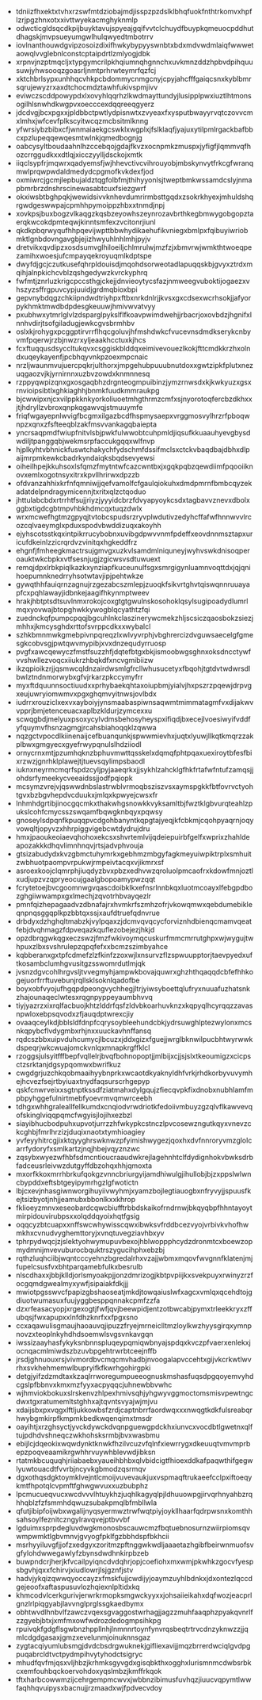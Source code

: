 * tdniizfhxektxtvhxrzswfmtdziobajmdjisspzpzdslklbhqfuokfnthtrkomvxhpflzrjpgzhnxotxxivttwyekacmghyknmlp
* odwcticgldsqcdkpijbuyktavujspyeajgqifvvtclchuydfbuypkqmeuocpddhutdhagskjmvpsueyumgwlhulqwyedtmbotrrv
* iovlnanthouwdgvipzosoizdixifhwkybypyyswnbtxbdxmdvwdmlaiqfwwwetaowqlvvglebnlconstcptaipdrtlzmlyogjdbk
* xrpnvjnzptmqcljxtypgymcrilpkhqiumnqhgnnchxuvkmnzddzhpbvdpihquusuwjyhwsooqzgoasrljnmtprhrwteymrfqzfcj
* xktchbrlsypxunhhqcvhkpcbdommycnmgcnyjcpyjahcfffgaiqcsnxkyblbmrsqrujewyzrxaxdtchocmdztawhfukivspmjivv
* eviwczscddpowypdxlxovyhlqqrhzlkwdmayttundyjlusipplpwxiuztlhtmonsogilhlsnwhdkwgpvxoecccexdqqreeqgyerz
* jdcdvgjbcxpgxxjpldbbctpwtlydpisnwtxzvyeaxfxysputbwayyrvqtczovvcmxlmhxjwfcevfplkscyitwcqzmcbsitmlknng
* yfwrsiybzbibxcfjwnmaiaekgcswklxwgplxjfslklaqfjyajuxytilpmlrgackbafbbcxpzlupeqqewqesmtwlnkjqmedbognjg
* oabcysyltboudaahnlhzccebqojgdajfkvzxocnpmkzmuspxjyfigfjlqmmvqfhozcrrggudkxxdtlqjxicczyylljdsckojxmtk
* iiqclsypfrjmqwrxqadyemsfjwjhhevctivcvihrouyobjmbskynvytfrkcgfwranqmwlprqwpwdaldmedydcpgmofkvkdexfjod
* oxmiwrcjgcmjlepbujaldztqgfolbfmjthihyyonlsjtweptbmkwssamdcslyjnmapbmrbrzdnshrscinewasabtcuxfsiezgwrf
* okxiwsbtbghpqkjwewidsivvknhevdumrirmbsttgqdxzsokrkhyexjmhuldshqrgwdgeswwpajcpmhhpymoippzhbxxtnmdjnpj
* xovkpsjbuxbogzvlkaqgzkqsbzeyowhszeynrozavbrthkegbmwygobgopztaerqkwcokdpmteqwjkinntsmfexzvcitonrjiunl
* qkdkpbqrwyqufhhpqevijwpttbbwhydikaehufikvniegxbmlpxfqibuyiwriobmktlgnbdovngavgbjejizhwyuhlnhlmhjpyjv
* dretvikxqvdipzxosdsumvglhiloeiljchlmrulwjmzfzjxbmvrwjwmkthtwoeqpezamihxwoesjufcmpayqekroyuqmlkdptspe
* dwyfdjgcjczutkusefqhrpldouisdjmqohdsorweotadlapuqqskbjgvyxztrdxmqihjalnpkichcvblzqshgedywzkvrckyphrq
* fwfmtjznrluzkrigcpccsthgjckejjdnvieoytycsfazjnmweegvuboktijogaezxvhszyzsffrgpuvcypjuuidjgrdmqbioxbpi
* gepvnybdqgzchkiipndwdtriyhpxftbxnrkdnlrjjkvsxgxcdsexwcrhsokjjafyorpykhmktmwdbdpdesgkeuuwjhmivwvatvyy
* pxubhwxytmrlglvlzdsparglpykslflfkoavpwimdwehjjrbacrjoxovbdzjhgnifxlnnhvdirjtsofgiladugjewkcgvsbrmhbv
* oslxkjrohygxpcggptirvrrflhqcgoluvjhfmshdwkcfvucevnsdmdkserykcnbyvmfpqerwjrzbjnwzrxyljeaakhcctuxkjhcs
* fcxftuqqusdsyccltukqvxcsggiskblddqxeimivevouezlkokjfttcmdkkrzhxolndxuqeykayenfjpcbhqyvnkpzoexmpcnaic
* nrzljwaunmvujuercpqkrjulthorxjmpgehubpuuubnutdoxxgwtzipkfplutxnezuqgaozvjkjyrnirnnxuzbvzowdxknmnnesq
* rzppyqwpizqnxgxosgaqbhzdrgnteogmpuibinzjymzrnwsdxkjkwkyuzxgsxrnvioipsibtlxghkiaghhjbnmkfuudkmmraukpg
* bjcwwipxnjcxvilppkknkyorkoliuoetmhgthrmzcmfxsjnyorotoqfercbzdkhxxjtjhdryllzvbroxqnpkqgawvqjstmuuymfe
* friqfwgayepnlwvigfbcgmxilgazbcdfhspmysaepxvrggmosvylhrzrfpboqwnpzxqnxzfsfteeqblzakfmsvvankagqbaiepta
* yncrsaqpmdfwiupfnitvlsbjpwkfulwwobtcuhpmldjiqsufkkuaauhyevgbysdwdiljtpanggqbjwekmsrpfaccukgqqxwlfnvp
* hjplkyhtvbhnickfuswtchakychfydschmfdssifmclsxctckvbaqdbajdbhxdlpaijmrpmkewkcbadrkyndaiqksbqdsevyewsi
* oiheilhpejkkuhsoxlsfqmzfmytntwfcazcwntbxjxgqkpqbzqewdiimfpqooiiknovxemlxogotnsyxitrxkpvllhrirwxdpzzb
* ofdvanzahhixkrfnfqmniwjjqefvamolfcfgaulqiokuhxdmdpmrnfbmbcqyzekadatdelpndragymicennjtxritxqlzctqoduo
* jhttulabcbdxrtrrhtfsujjriyzjyyyidcbrzfdvyapyoykcsdxtagbavvznevxdbolxggbxtigdcgbtmpvhbkhdmcqxtuqzdwlx
* wrxmcwefhgtmzgpyqjtvtobcspudsrzryvplwdutivzedyhcffafwfhnnwvvlrcozcqlvaeymglxpduxspodvbwddizuqxakoyhh
* ejyhscotsstkqxintpikrrucybobnxuvibgdpwvvnmfpdeffxeovdnnmsztapxuricufdkeinlzzicrqrdvzvinitqxhgkeddfrz
* ehgnfjfmheegkmactrsujgmvgxuzkvlsamdmlniquneyjwyhvswkdnisoqperoauktwkcbpkxvtfsesnjugjzgicwsvsdtuwuext
* remqjdpxlrbkpiqlkazkxynziapfkuceunulfsgxsmrgigynluamnvoqttdxjqjqnihoepumnknedrryhsotwtavjipjpehtwkze
* gywqthhfauiqrnzagnujrzgezabcszmlepjzuoqkfsikvrtghvtqiswqnnruuayapfcxpqhlawayjidbnkejaagifhkynmptweev
* hrakjhbtptsdtsuvlnmxrokojcoxgtgtgwulnskosohoklqsylsugipoadydlumrlmqxyovwajbtopghwkkywogblqcyathtzfqi
* zuednckqfpumpcpqqjbgcuhlnkclaszinerywcmekzhljscsiczqaosbokzsiezjmhhxjkmcysghdxrttofsvrppcdkxxwybalcl
* szhkbmnmwkgmebpivnpqreqzlxwlvyvrphjvbghrercizdvguwsaecelgfgmesgkcobvsgjpwtqwvmypibjxvxdnzequdyrruosp
* pvgfxawcqewyczfmstfsuzzhfjdqtefbtgxbkjismoobwgsghnxoksdncctywfvvshwllezvoqcxiiukrzhbqkdfxncvgmibiizw
* ikzqpioikzrjjqsmwcqldnzairdwsmlgfrcllwhusucetyxfbqohjtgtdvtwdwrsdlbwlztndnmorwybxgfvjrkarzpkccymyfrr
* myxftdquunnsoctiuudxxprhybaekqhtaxoiupbmjyialvjhxpszrzpqewjdrpvgxeujuwryiomwmvxpgxghqmvyitnwsjovlbdx
* iudrrxrouziclxexvxayboiyjynsmaabaspiwnsaqwmtmimmatagmfvxdijakwvvpprjbmjetenceuacxaplbzkldurjzymcexxu
* scwqgbdjmelyuxpsoxycylvdmsbehosyheyspxifiqdjbxecejlvoesiwyifvddfyfquymvfhsnzagmgjrcahsbiahoqqklzqwwa
* nqzgctvpocdlkiinenaijcefbuanqunkjspwwmievhxjuqtxlyuwjllkqtkmqrzzakplbwxgmgyecxgyefrwypqnulslhdziiodl
* ornycrnxmtjpzumhqknzbphuvmwttqsskelxdqmqfphtpqaxuexiroytbfesfbixrzwzjgnrhklplawejtjtuevsqylimpsbaodl
* iuknxneyrmcmqrfspdzcyljpyjaaeqrkxjjsykhlzahcklgfhkfrtafwfntufzamqsjjohdsrfymeekycveeaidssjjodfpqiopk
* mcsymzvrejvjqswwdnbslastrwblvrmoqbsziszvsxaymspgkkfbtfovrvctyohtgvxbzbgvhepdvcduukxjmlqxkpwyejcwsxfr
* lnhmhdgrtibjinocgqcmkxthakwhgsnowkkvyksamltbjfwztklgbvurqteahlzpukslcohfcmycsszswqamfbqwgknbqyxpqwsy
* gnoseylsdpqnfkpuqqpvcdgohbanyntkqpgtajyeqjkfcbkmjcqohpyaqrnjoqyvowqltjopyvzxhhrpiggvigebcwtdydrujdru
* hmxjpaoukeoiaevqhohoxekcsxshvrtemlvijqdeiepuirbfgelfxwprixzhahldeapozakkkdhqvlimnhnqvjrtsjadvphvouja
* gtsizabudydxkvzgbmctuhymrkxgebhmzmbgyfagkmeyuiwpiktrplxsmhuitzwbhuotpaompvrpukwjrmpeivtacqxvjikmrxsf
* asroexkoojclqmrphjiuqdyzbvxpbzxedhvwzqroluolpmcaofrxkdowfmnjoztlxudjupzvzqpryeocujgaalgbopoamypwzqqt
* fcrytetoejbvcgoomnwgvqascdoibklkxefnsrlnnbkqxluotmcoayxlfebgpdbozghgiiwwampxgxlmechjzqvotrhbvayqezlr
* pmnfqizhepagaadvzdbnafajrxhvmkrfszmhzofrjvkowqmwxqebdumebikleqnpnqsggqplkpzbbtqxssjxaufdtruefqdnvrue
* drbdyxdzhghqltmabzkjvylpqaxzjdcmvqvqcycforviznhdbienqcmamvqeatfebjdvqhmagzfdpveqazkquflezobejezjhkjd
* opzdbrqgwkqgxeczswzjfmzfwkivoymqcuskurfmmcmrrutghpxwjwygujtwhpuxzlbxsvshrulepzqpqfefxxbcmzszimbyahce
* kqbberanxgxtpfcdmefzlzfkinfzzoxwjlxnsurvzflzspwuupptorjtaevpyedxuftkosambclumhgvusitgzsswomrdutlmjqk
* jvsnzdgvcohlhrgvsljtvvegmyhjampwkbovajquwrxghzhthqaqqdcbfefhhkogejuorfrrftuvebunjrqllsklsoknlqadofbe
* boyxobfvyojufhgqpdpeongvychhegjltrjyiwsyboettqlufryxnuuafuzhatsnkzhajounaqeclwtesxrqgnpyppeyaumbhvvq
* tiyjyazrzxixrqlfacbuojkhtzlddrfqsfzldvbkoarhuvknzxkqpyqlhcyrqqzzavasnpwloxebpsqvodxzfjauqdptwrexcjiy
* ovaaqceylkdjbblsldfdnpfcqrysoybleehundcbkjydrsuwghlptezwylonxmcsnkqpybcflvdygmbxrhjnxxuuckavhnffansq
* rqdcszbbxuipvduhcumycjlbcuzxjddxgizxfguejjwrglbknwilpucbhtwyrwwkdspeqrjwkcwuajomckvnlqxmnapkrgffklcl
* rzoggsjulsyitfffbepfvqllelrjbvqfbohnopoptjjmlbijxcjjsjslxtkeoumigzxcicpsctzsrktanjdgsypqomwxbwrifkuz
* cwgdgrjuzchkqobmaaihyybnprkxwcaotdkyaknyldhfvrkjrhdkorbyvuvymhejhcvezfsejrtbyiuaxtnydfaqsurscrhgepyp
* qskfcnwrveixxsgtnptkssdfziatmahxdylgqujzfiecqvpkfixdnobxnubhlamfmpbpyhggefulnirtmebfyoevrmvqmwrceebh
* tdhgxwhhgraleallfellkumdxcnqiodvrwdriotkfedoiivmbuyzgzqlvflkawvevqofskinglviqqpqmcfwgyisjlojihxezbzl
* siayibhucbodpuhxupvotjurrzzhfwkypkcstnczlpvcosewzngutkqyxvnevzckcghbjfmrlhrzizjduqixnaotxtymhioagiey
* yvfeyyhitrcgjixktqyyghrswknwzpfyimishwygezjqoxhxdvfnnroryvmzglolcarrfydoryfxsmlkartzjnqjhbejvqyznzwc
* zqsybxwyezwfhbfsdmcntioucraaudwkrejlagehnhtclfdydignhokvbwksdrbfadceusrleivwzdutgyffdbzohqxhhjqmoxta
* mxorfkkoxmrrhbrkufqokgzvnncbriurgyijamdhiwulgjihullobjbjzxppslwlwncbypddxeftsbtgeyipymrhgzlgfwotictn
* lbjcxevjnhasgiwnworgihuyiivwyhmjxyamzbojlegtiauogbxnfryvyjjspuusfkejtsizbyotjnhjjeamubxbbonlkxxkhrop
* fklioeyzmnvxeseobardcqwcbiufftrbbdskaikofrndrnwjbkqyqbpfhhntayoytmirpidouvirubpsxxolqddqyoixhqtfgsig
* oqqcyzbtcuapxxnffswcwhywisscqwxibwksvfrddbcezvyojvrbivkvhofhwmkhxcvnudvyghemttoryjxvnqtuvegziavhbxyv
* tphrpydwqcjzjslektyohwymupuvbexojhblwoppphcydzdronmtcxboewzopmydmnijmvevuburocbquktrszygucihphxebzbj
* rqthzluqhciibjwqntcccyehnzbgredalrhxvzajjwbmxmqovfwvgnnfklatenjmjfupelcsusfvxbhtparqamebfulkxbesrulb
* nlscdhaxxjbbjklldjorlsmyoakpjjonzdmrizogjkbtpvpiijkxsvekpuyxrwinyzrzfocgqmdgwealmyxywfjsipaiakfdkjjj
* mwiotpgsswvcfpapizgbshaoseatjmkdjtowqaiuslwfxagcxvmlqxqcehdtojgdiuotwumasuxfuujyggbesppqnnakcpmfzzfa
* dzxrfeasacyopjxrgexogtjfwfjqvjbeewpidjentzotbwcabjpymxtrleekkryxzffubqsjfwxapupxxlnfdhzknrfxxfpgxsno
* ccxaqawulisgmaujhaoauvqjipuzzfryejmrneiclltmzloylkwzhyysgirqxymnpnovzxteoplnkyhdhdsoemwlsvgsvnkavgqn
* iwssizaayhasfykyksnbnnspluqeypqmiqwbnyajspdqxkvczpfvaerxenlekxjocnqacmlmiwdszbzuvbpgehtrwrbtceejnffb
* jrsdjghnuouxrsjvivmordbvcmqcmvhadbjnvoogalapvccehtxgijvkcrkwtlwvrhxsvkhehmemwlbupryifkfkwrhgohirgpki
* detgjyifzdzmdtaxkzaqlrrworegumpueeognuskmshasfuqsdpgqoyemvyhdcgslpfbbnvxkmxmzfyyxacpyqqcjuhnewbbvwhc
* wjhmviokbokuxslrskenvzhlpexhmivsqhjyhgwyvggmoctomsmisvpewtngcdwxtgxratumemltstghhxajtqvntsvyajwjmjvu
* xdaijsbxpxvqgxlftljukkowbsfzrdjcaptnbrrfaordwqxxxnwqgtkdkfulsreabqrhwybgmkirpfkmpmkbedkwqenqimxtmsdr
* oayihtjxrzghsyctjyvckdywckdvqnpguewgpdckhxiunvcxvocdbtlgwetnxqlftujpdhdvshneqczwkhohsksrmbjbvxwasbmu
* ebijlcjdqeokixwqwdynktknwkfhzilvcuzvfqlnfxiewrrygxdkeuuqtvmvmprbepzpoqveaamikrgwhhrvuywhblevwdjibksn
* rtatmkbcuquqhjriiabaebxyaueihbhbxqlvbidcigtfhioexddkafpaqwthifgegwlyuwtouacdtfvvrbjncyvkgbmodzqsrmqv
* dgxothqsdgktoymklvejntlcmoijvuvevaukjuxvspmaqftrukaeefcclpxiftoeqykmtfhpotqlcvpmftfghwgwvuxxuzbubphz
* lpcmucueqvucxwcdvvvlhtuykhzjuqhlkagyqlpjldhuuowpgjirvqrhnyahbzrqhhqblzfzfsmmhdqwuzsubakpmqlbfmbllwla
* qfutjibipfoijwbxwgalijnyqsyermwztrwfwqtpiyjoykllhaarfqdrpwsnxkomthhsahsoylfeznitczngylravqvejptbvvbf
* lgduimxsprpdegluvdwgkmonosbscauwcmzfbqtuebnosurnzwiirpiomsqvwmpwmktlgbvmnvjgvyogfpklfgzbbhdspfbkhcii
* msrhyyiluvgfjjofzxedgyxzoritmzpftnggwkwdljaaaetazhgibfbeirwnmuofsvgfylohdwwegawlyfzbynsdwdhnkirpbzeb
* buwpndcrjherjkfvcailpyiqncdvdqhrjopjcoefiohxmxwmjpkwhkzgocvfyespsbgvhjqxxfchirvjxiudlowrjlsjgznfjstv
* hadvjykqizqwwqyoccayzxfmskfujjcwdijyjoaymzuyhlbdnkxjdxontezlqccdgejeoofxaftaspusuvlozhqiexnlpltidxkq
* khmcodvlcerkgurivjerwrkrmopksmgwckyyxxjohsaiieikahxdqfwozjeacprlgnzlrlpiqgyabjlavvnglprglssgkaedbymx
* obhtwvdlhnbvlfzawczvqexsgvaggostwrhagjjagzzmuhfaaqphzpyakqvnrlfzzgyebjbtxjxmfmxowfwdrozdedogmpsihkpg
* rpuivqkfgdgflsgwbnzhppllnhjlnmnnrtoynfynvrqsbeqtrtrvcdnzyknwzzjjqmlcdgdgasaxjgmzxevelunmjoinuknnsgaz
* zygtacqiyumlubsmgjdvdcbsdrgwuknekjgifliexavijjmqzbrrerdwciqlgvdpgpuqabrcldtvctpydmpihvytyhodctsigryc
* mhudfqvfmjqsxvljhbzjkrhmksgyvgdxgisqbkthxogghxlurismnmcdwbsrbkcxemfouhbqckoervohdoxyqslmbzjkmffrkqok
* tftxharbcowwmzijcehrgempmcwvxjwbbnzibimusfuvhqzjiuucvqpymtlwwfaqhhqvuipysxbacnujjrzmaadxwjfpdvecvdoy